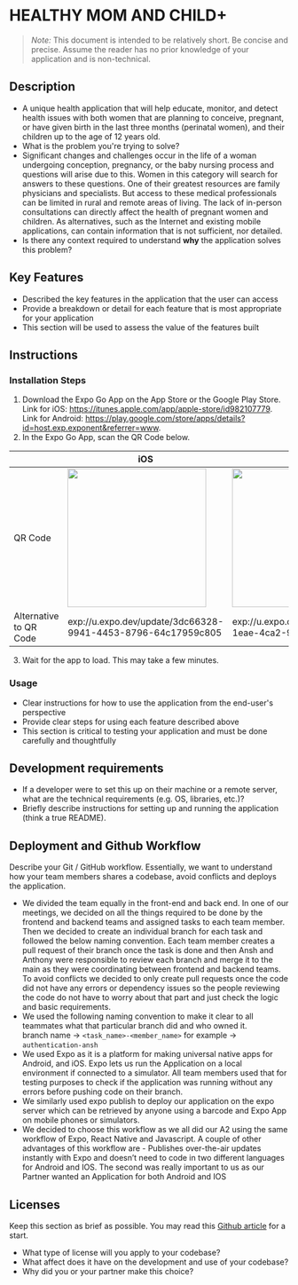 # HEALTHY MOM AND CHILD+

> _Note:_ This document is intended to be relatively short. Be concise and precise. Assume the reader has no prior knowledge of your application and is non-technical. 
## Description 
 * A unique health application that will help educate, monitor, and detect health issues with both women that are planning to conceive, pregnant, or have      given birth in the last three months (perinatal women), and their children up to the age of 12 years old.
 * What is the problem you're trying to solve?
 * Significant changes and challenges occur in the life of a woman undergoing conception, pregnancy, or the baby nursing process and questions will arise due to this. Women in this category will search for answers to these questions. One of their greatest resources are family physicians and specialists. But access to these medical professionals can be limited in rural and remote areas of living. The lack of in-person consultations can directly affect the health of pregnant women and children. As alternatives, such as the Internet and existing mobile applications, can contain information that is not sufficient, nor detailed.
 * Is there any context required to understand **why** the application solves this problem?

## Key Features
 * Described the key features in the application that the user can access
 * Provide a breakdown or detail for each feature that is most appropriate for your application
 * This section will be used to assess the value of the features built

## Instructions
### Installation Steps
1. Download the Expo Go App on the App Store or the Google Play Store. Link for iOS: https://itunes.apple.com/app/apple-store/id982107779. Link for Android: https://play.google.com/store/apps/details?id=host.exp.exponent&referrer=www.
2. In the Expo Go App, scan the QR Code below.

| | iOS | Android |
|--|--|--|
|QR Code| <img src="https://user-images.githubusercontent.com/53279821/200085389-ed15fa58-dc78-4452-b2df-f389d3cc1cf6.svg" width="250"> | <img src="https://user-images.githubusercontent.com/53279821/200085541-f91d7350-d459-4047-91df-741f7145556e.svg" width="250">
|Alternative to QR Code| exp://u.expo.dev/update/3dc66328-9941-4453-8796-64c17959c805 | exp://u.expo.dev/update/e4159adc-1eae-4ca2-9a5e-0ca884b431ef |
3. Wait for the app to load. This may take a few minutes.


### Usage
 * Clear instructions for how to use the application from the end-user's perspective
 * Provide clear steps for using each feature described above
 * This section is critical to testing your application and must be done carefully and thoughtfully

## Development requirements
 * If a developer were to set this up on their machine or a remote server, what are the technical requirements (e.g. OS, libraries, etc.)?
 * Briefly describe instructions for setting up and running the application (think a true README).

## Deployment and Github Workflow

Describe your Git / GitHub workflow. Essentially, we want to understand how your team members shares a codebase, avoid conflicts and deploys the application.

* We divided the team equally in the front-end and back end. In one of our meetings, we decided on all the things required to be done by the frontend and backend teams and assigned tasks to each team member. Then we decided to create an individual branch for each task and followed the below naming convention. Each team member creates a pull request of their branch once the task is done and then Ansh and Anthony were responsible to review each branch and merge it to the main as they were coordinating between frontend and backend teams. To avoid conflicts we decided to only create pull requests once the code did not have any errors or dependency issues so the people reviewing the code do not have to worry about that part and just check the logic and basic requirements. 
* We used the following naming convention to make it clear to all teammates what that particular branch did and who owned it.         
	 branch name -> `<task_name>-<member_name>`
	 for example -> `authentication-ansh`
* We used Expo as it is a platform for making universal native apps for Android, and iOS. Expo lets us run the Application on a local environment if connected to a simulator. All team members used that for testing purposes to check if the application was running without any errors before pushing code on their branch.
* We similarly used expo publish to deploy our application on the expo server which can be retrieved by anyone using a barcode and Expo App on mobile phones or simulators.
* We decided to choose this workflow as we all did our A2 using the same workflow of Expo, React Native and Javascript. A couple of other advantages of this workflow are - Publishes over-the-air updates instantly with Expo and doesn’t need to code in two different languages for Android and IOS. The second was really important to us as our Partner wanted an Application for both Android and IOS

 ## Licenses 

 Keep this section as brief as possible. You may read this [Github article](https://help.github.com/en/github/creating-cloning-and-archiving-repositories/licensing-a-repository) for a start.

 * What type of license will you apply to your codebase?
 * What affect does it have on the development and use of your codebase?
 * Why did you or your partner make this choice?
